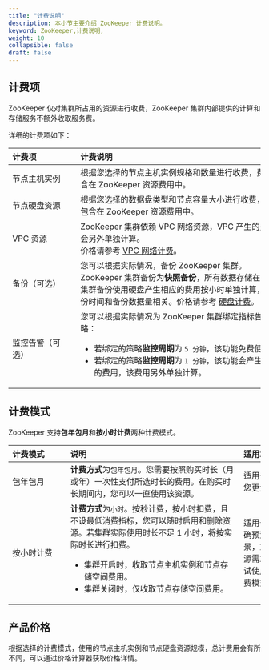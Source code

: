 ```yaml
---
title: "计费说明"
description: 本小节主要介绍 ZooKeeper 计费说明。 
keyword: ZooKeeper,计费说明, 
weight: 10
collapsible: false
draft: false
---
```


## 计费项

ZooKeeper 仅对集群所占用的资源进行收费，ZooKeeper 集群内部提供的计算和存储服务不额外收取服务费。

详细的计费项如下：

|<span style="display:inline-block;width:120px">计费项</span> |<span style="display:inline-block;width:410px">计费说明</span>|
|:----|:----|
|   节点主机实例     | 根据您选择的节点主机实例规格和数量进行收费，费用包含在 ZooKeeper 资源费用中。  |
|   节点硬盘资源     | 根据您选择的数据盘类型和节点容量大小进行收费，费用包含在 ZooKeeper 资源费用中。  |  
|   VPC 资源        |  ZooKeeper 集群依赖 VPC 网络资源，VPC 产生的费用将会另外单独计算。<br>价格请参考 [VPC 网络计费](/network/vpc/billing/price/)。</br> |  
|   备份（可选）  |  您可以根据实际情况，备份 ZooKeeper 集群。<br>ZooKeeper 集群备份为**快照备份**，所有数据存储在硬盘。集群备份使用硬盘产生相应的费用按小时单独计算，与备份时间和备份数据量相关。价格请参考 [硬盘计费](/storage/disk/billing/price/)。</br>  |
|   监控告警（可选）  |  您可以根据实际情况为 ZooKeeper 集群绑定指标告警策略：<ul><li>若绑定的策略**监控周期**为 `5 分钟`，该功能免费使用。</li><li>若绑定的策略**监控周期**为 `1 分钟`，该功能会产生相应的费用，该费用另外单独计算。</li></ul>   | 

## 计费模式

ZooKeeper 支持**包年包月**和**按小时计费**两种计费模式。

|<span style="display:inline-block;width:100px">计费模式</span> |<span style="display:inline-block;width:330px">说明</span>|<span style="display:inline-block;width:200px">适用场景</span>|
|:----|:----|:----|
|   包年包月    |  **计费方式**为`包年包月`。您需要按照购买时长（月或年）一次性支付所选时长的费用。在购买时长期间内，您可以一直使用该资源。  |  适用于长期稳定需求，帮助您更大程度的节省支出。   |
|   按小时计费     |  **计费方式**为`小时`。按秒计费，按小时扣费，且不设最低消费指标，您可以随时启用和删除资源。若集群实际使用时长不足 1 小时，将按实际时长进行扣费。<ul><li>集群开启时，收取节点主机实例和节点存储空间费用。</li><li>集群关闭时，仅收取节点存储空间费用。</li></ul>|  适用于有较大波动且无法准确预测资源需求量的业务场景，或临时性和突发性的资源需求场景。如果是短期测试使用，推荐使用按小时计费模式。  |

## 产品价格

根据选择的计费模式，使用的节点主机实例和节点硬盘资源规模，总计费用会有所不同，可以通过价格计算器获取价格详情。